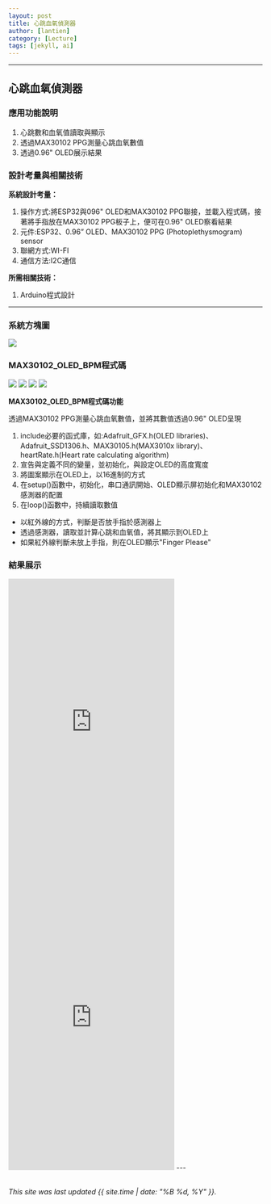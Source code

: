 ```yaml
---
layout: post
title: 心跳血氧偵測器
author: [lantien]
category: [Lecture]
tags: [jekyll, ai]
---
```

---
## 心跳血氧偵測器
### 應用功能說明
1. 心跳數和血氧值讀取與顯示
2. 透過MAX30102 PPG測量心跳血氧數值
3. 透過0.96" OLED展示結果 

### 設計考量與相關技術
**系統設計考量：**<br>
1. 操作方式:將ESP32與096" OLED和MAX30102 PPG聯接，並載入程式碼，接著將手指放在MAX30102 PPG板子上，便可在0.96" OLED察看結果
2. 元件:ESP32、0.96” OLED、MAX30102 PPG (Photoplethysmogram) sensor
3. 聯網方式:WI-FI
4. 通信方法:I2C通信

**所需相關技術：** 
1. Arduino程式設計
---

### 系統方塊圖
![](https://github.com/hjgyjg123/MCU-project/blob/main/images/I2C%E7%B3%BB%E7%B5%B1%E6%96%B9%E5%A1%8A%E5%9C%96.jpg?raw=true)


### MAX30102_OLED_BPM程式碼
![](https://github.com/hjgyjg123/MCU-project/blob/main/images/I2C%20%E7%A8%8B%E5%BC%8F%E7%A2%BC1.png?raw=true)
![](https://github.com/hjgyjg123/MCU-project/blob/main/images/I2C%20%E7%A8%8B%E5%BC%8F%E7%A2%BC2.png?raw=true)
![](https://github.com/hjgyjg123/MCU-project/blob/main/images/I2C%20%E7%A8%8B%E5%BC%8F%E7%A2%BC3.png?raw=true)
![](https://github.com/hjgyjg123/MCU-project/blob/main/images/I2C%20%E7%A8%8B%E5%BC%8F%E7%A2%BC4.png?raw=true)

**MAX30102_OLED_BPM程式碼功能**

透過MAX30102 PPG測量心跳血氧數值，並將其數值透過0.96" OLED呈現
1. include必要的函式庫，如:Adafruit_GFX.h(OLED libraries)、Adafruit_SSD1306.h、MAX30105.h(MAX3010x library)、heartRate.h(Heart rate calculating algorithm)
2. 宣告與定義不同的變量，並初始化，與設定OLED的高度寬度
3. 將圖案顯示在OLED上，以16進制的方式
4. 在setup()函數中，初始化，串口通訊開始、OLED顯示屏初始化和MAX30102感測器的配置
5. 在loop()函數中，持續讀取數值
 - 以紅外線的方式，判斷是否放手指於感測器上
 - 透過感測器，讀取並計算心跳和血氧值，將其顯示到OLED上
 - 如果紅外線判斷未放上手指，則在OLED顯示"Finger Please"

### 結果展示
<iframe width="329" height="586" src="https://www.youtube.com/embed/vu3DjgoItM0" title="" frameborder="0" allow="accelerometer; autoplay; clipboard-write; encrypted-media; gyroscope; picture-in-picture; web-share" allowfullscreen></iframe>
<iframe width="329" height="586" src="https://www.youtube.com/embed/vvuJokXysFE" title="" frameborder="0" allow="accelerometer; autoplay; clipboard-write; encrypted-media; gyroscope; picture-in-picture; web-share" allowfullscreen></iframe>
---

<br>
<br>

*This site was last updated {{ site.time | date: "%B %d, %Y" }}.*

